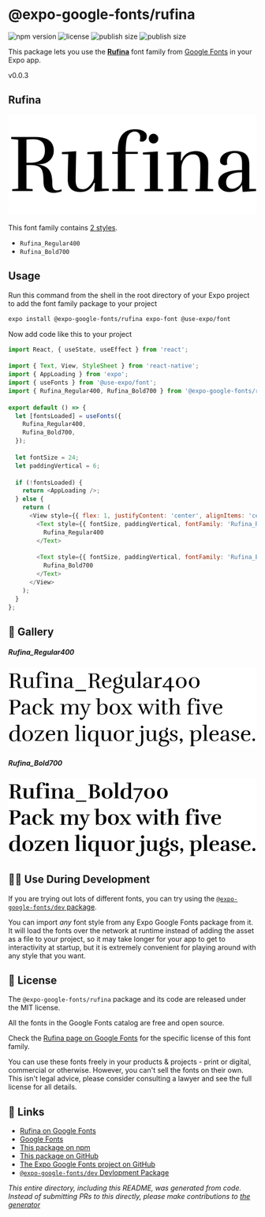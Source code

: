 # @expo-google-fonts/rufina

![npm version](https://flat.badgen.net/npm/v/@expo-google-fonts/rufina)
![license](https://flat.badgen.net/github/license/expo/google-fonts)
![publish size](https://flat.badgen.net/packagephobia/install/@expo-google-fonts/rufina)
![publish size](https://flat.badgen.net/packagephobia/publish/@expo-google-fonts/rufina)

This package lets you use the [**Rufina**](https://fonts.google.com/specimen/Rufina) font family from [Google Fonts](https://fonts.google.com/) in your Expo app.

v0.0.3

## Rufina

![Rufina](./font-family.png)

This font family contains [2 styles](#-gallery).

- `Rufina_Regular400`
- `Rufina_Bold700`

## Usage

Run this command from the shell in the root directory of your Expo project to add the font family package to your project
```sh
expo install @expo-google-fonts/rufina expo-font @use-expo/font
```

Now add code like this to your project
```js
import React, { useState, useEffect } from 'react';

import { Text, View, StyleSheet } from 'react-native';
import { AppLoading } from 'expo';
import { useFonts } from '@use-expo/font';
import { Rufina_Regular400, Rufina_Bold700 } from '@expo-google-fonts/rufina';

export default () => {
  let [fontsLoaded] = useFonts({
    Rufina_Regular400,
    Rufina_Bold700,
  });

  let fontSize = 24;
  let paddingVertical = 6;

  if (!fontsLoaded) {
    return <AppLoading />;
  } else {
    return (
      <View style={{ flex: 1, justifyContent: 'center', alignItems: 'center' }}>
        <Text style={{ fontSize, paddingVertical, fontFamily: 'Rufina_Regular400' }}>
          Rufina_Regular400
        </Text>

        <Text style={{ fontSize, paddingVertical, fontFamily: 'Rufina_Bold700' }}>
          Rufina_Bold700
        </Text>
      </View>
    );
  }
};

```

## 🔡 Gallery

##### Rufina_Regular400
![Rufina_Regular400](./13bca1c6fdd801a76033b1400e39b72e91e0afb66bbfe9c7949ba573a2fef8dd.ttf.png)

##### Rufina_Bold700
![Rufina_Bold700](./dde1bdffc799ca56ee0f9a9f0386b734acc2abff4459d9ac91da48b589078fb6.ttf.png)


## 👩‍💻 Use During Development

If you are trying out lots of different fonts, you can try using the [`@expo-google-fonts/dev` package](https://github.com/expo/google-fonts/tree/master/font-packages/dev#readme).

You can import *any* font style from any Expo Google Fonts package from it. It will load the fonts
over the network at runtime instead of adding the asset as a file to your project, so it may take longer
for your app to get to interactivity at startup, but it is extremely convenient
for playing around with any style that you want.

## 📖 License

The `@expo-google-fonts/rufina` package and its code are released under the MIT license.

All the fonts in the Google Fonts catalog are free and open source.

Check the [Rufina page on Google Fonts](https://fonts.google.com/specimen/Rufina) for the specific license of this font family.

You can use these fonts freely in your products & projects - print or digital, commercial or otherwise. However, you can't sell the fonts on their own. This isn't legal advice, please consider consulting a lawyer and see the full license for all details.

## 🔗 Links

- [Rufina on Google Fonts](https://fonts.google.com/specimen/Rufina)
- [Google Fonts](https://fonts.google.com/)
- [This package on npm](https://www.npmjs.com/package/@expo-google-fonts/rufina)
- [This package on GitHub](https://github.com/expo/google-fonts/tree/master/font-packages/rufina)
- [The Expo Google Fonts project on GitHub](https://github.com/expo/google-fonts)
- [`@expo-google-fonts/dev` Devlopment Package](https://github.com/expo/google-fonts/tree/master/font-packages/dev)


*This entire directory, including this README, was generated from code. Instead of submitting PRs to this directly, please make contributions to [the generator](https://github.com/expo/google-fonts/tree/master/packages/generator)*
